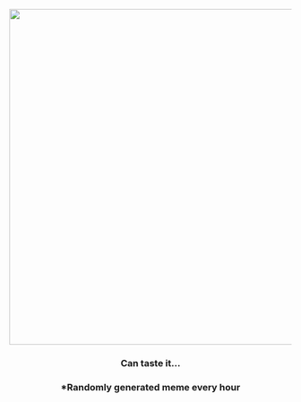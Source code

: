 <p align="center">
        <img src="https://i.redd.it/bexh323lkkx91.gif" width="600" height="600">
        </p>
        <h3 align="center">Can taste it…</h3>
        <h3 align="center">*Randomly generated meme every hour</h3>
    